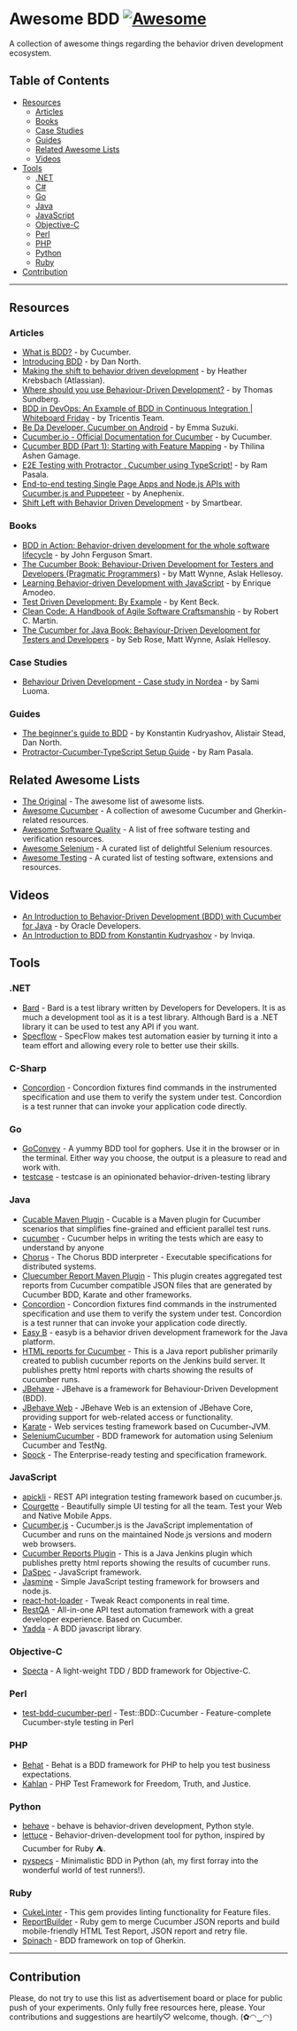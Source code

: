 # **Awesome BDD** [![Awesome](https://cdn.rawgit.com/sindresorhus/awesome/d7305f38d29fed78fa85652e3a63e154dd8e8829/media/badge.svg)](https://github.com/sindresorhus/awesome)

A collection of awesome things regarding the behavior driven development ecosystem.

## Table of Contents
- [Resources](#resources)
  - [Articles](#articles)
  - [Books](#books)
  - [Case Studies](#case-studies)
  - [Guides](#guides)
  - [Related Awesome Lists](#related-awesome-lists)
  - [Videos](#videos)
- [Tools](#tools)
  - [.NET](#net)
  - [C#](#c-sharp)
  - [Go](#go)
  - [Java](#java)
  - [JavaScript](#javascript)
  - [Objective-C](#objective-c)
  - [Perl](#perl)
  - [PHP](#php)
  - [Python](#python)
  - [Ruby](#Ruby)
- [Contribution](#contribution)

---

## Resources

### Articles
- [What is BDD?](https://cucumber.io/docs/bdd/) - by Cucumber.
- [Introducing BDD](https://dannorth.net/introducing-bdd/) - by Dan North.
- [Making the shift to behavior driven development](https://www.atlassian.com/blog/software-teams/making-the-shift-to-behavior-driven-development) - by Heather Krebsbach (Atlassian).
- [Where should you use Behaviour-Driven Development?](https://cucumber.io/blog/bdd/where_should_you_use_bdd/) - by Thomas Sundberg.
- [BDD in DevOps: An Example of BDD in Continuous Integration | Whiteboard Friday](https://www.qasymphony.com/blog/bdd-devops-example-bdd-continuous-integration/) - by Tricentis Team.
- [Be Da Developer, Cucumber on Android](https://proandroiddev.com/be-da-developer-cucumber-on-android-cfd07773e59d) - by Emma Suzuki.
- [Cucumber.io - Official Documentation for Cucumber](https://cucumber.io/docs) - by Cucumber.
- [Cucumber BDD (Part 1): Starting with Feature Mapping](https://medium.com/agile-vision/starting-with-bdd-for-collaborative-development-in-agile-environments-5fb034078b3c) - by Thilina Ashen Gamage.
- [E2E Testing with Protractor , Cucumber using TypeScript!](https://medium.com/@igniteram/e2e-testing-with-protractor-cucumber-using-typescript-564575814e4a) - by Ram Pasala.
- [End-to-end testing Single Page Apps and Node.js APIs with Cucumber.js and Puppeteer](https://medium.com/@anephenix/end-to-end-testing-single-page-apps-and-node-js-apis-with-cucumber-js-and-puppeteer-ad5a519ace0) - by Anephenix.
- [Shift Left with Behavior Driven Development](https://smartbear.com/product/testleft/features/behavior-driven-development/) - by Smartbear.

### Books
- [BDD in Action: Behavior-driven development for the whole software lifecycle](https://www.amazon.com/BDD-Action-Behavior-driven-development-lifecycle/dp/161729165X/httpwwwtuto0a-20) - by  John Ferguson Smart.
- [The Cucumber Book: Behaviour-Driven Development for Testers and Developers (Pragmatic Programmers)](https://www.amazon.com/Cucumber-Book-Behaviour-Driven-Development-Programmers/dp/1934356808/httpwwwtuto0a-20) - by Matt Wynne, Aslak Hellesoy.
- [Learning Behavior-driven Development with JavaScript](https://www.amazon.com/Learning-Behavior-driven-Development-JavaScript-Enrique/dp/1784392642/httpwwwtuto0a-20) - by Enrique Amodeo.
- [Test Driven Development: By Example](https://www.amazon.com/Test-Driven-Development-Kent-Beck/dp/0321146530/httpwwwtuto0a-20) - by Kent Beck.
- [Clean Code: A Handbook of Agile Software Craftsmanship](https://www.amazon.com/Clean-Code-Handbook-Software-Craftsmanship/dp/0132350882/httpwwwtuto0a-20) - by Robert C. Martin.
- [The Cucumber for Java Book: Behaviour-Driven Development for Testers and Developers](https://www.amazon.com/Cucumber-Java-Book-Behaviour-Driven-Development/dp/1941222293/httpwwwtuto0a-20) - by Seb Rose, Matt Wynne, Aslak Hellesoy.

### Case Studies
- [Behaviour Driven Development - Case study in Nordea](https://prezi.com/ke8eiqlb_1x9/behaviour-driven-development-case-study-in-nordea/) - by Sami Luoma.

### Guides
- [The beginner's guide to BDD](https://inviqa.com/blog/bdd-guide) - by Konstantin Kudryashov, Alistair Stead, Dan North.
- [Protractor-Cucumber-TypeScript Setup Guide](https://github.com/igniteram/protractor-cucumber-typescript) - by Ram Pasala.

## Related Awesome Lists

- [The Original](https://github.com/sindresorhus/awesome) - The awesome list of awesome lists.
- [Awesome Cucumber](https://github.com/virajkulkarni14/Awesome-Cucumber) -  A collection of awesome Cucumber and Gherkin-related resources.
- [Awesome Software Quality](https://github.com/ligurio/awesome-software-quality) - A list of free software testing and verification resources.
- [Awesome Selenium](https://github.com/christian-bromann/awesome-selenium) - A curated list of delightful Selenium resources.
- [Awesome Testing](https://github.com/TheJambo/awesome-testing) - A curated list of testing software, extensions and resources.

## Videos
- [An Introduction to Behavior-Driven Development (BDD) with Cucumber for Java](https://www.youtube.com/watch?v=MCaXumfckmQ) - by  Oracle Developers.
- [An Introduction to BDD from Konstantin Kudryashov](https://www.youtube.com/watch?v=njcHzGYv7nI) - by Inviqa.

## Tools

### .NET
- [Bard](https://github.com/sjclark76/Bard) - Bard is a test library written by Developers for Developers. It is as much a development tool as it is a test library. Although Bard is a .NET library it can be used to test any API if you want.
- [Specflow](https://specflow.org/) - 
SpecFlow makes test automation easier by turning it into a team effort and allowing every role to better use their skills.

### C-Sharp
- [Concordion](https://concordion.org/coding/csharp/html/) - Concordion fixtures find commands in the instrumented specification and use them to verify the system under test. Concordion is a test runner that can invoke your application code directly.

### Go
- [GoConvey](https://github.com/smartystreets/goconvey) - A yummy BDD tool for gophers. Use it in the browser or in the terminal. Either way you choose, the output is a pleasure to read and work with.
- [testcase](https://github.com/adamluzsi/testcase) - testcase is an opinionated behavior-driven-testing library 

### Java
- [Cucable Maven Plugin](https://github.com/trivago/cucable-plugin) - Cucable is a Maven plugin for Cucumber scenarios that simplifies fine-grained and efficient parallel test runs.
- [cucumber](https://github.com/cucumber/cucumber) - Cucumber helps in writing the tests which are easy to understand by anyone
- [Chorus](https://github.com/Chorus-bdd/Chorus) -  The Chorus BDD interpreter - Executable specifications for distributed systems.
- [Cluecumber Report Maven Plugin](https://github.com/trivago/cluecumber-report-plugin) - This plugin creates aggregated test reports from Cucumber compatible JSON files that are generated by Cucumber BDD, Karate and other frameworks.
- [Concordion](https://concordion.org/coding/java/html/) - Concordion fixtures find commands in the instrumented specification and use them to verify the system under test. Concordion is a test runner that can invoke your application code directly.
- [Easy B](https://easyb.io/v1/index.html) - easyb is a behavior driven development framework for the Java platform.
- [HTML reports for Cucumber](https://github.com/damianszczepanik/cucumber-reporting) - This is a Java report publisher primarily created to publish cucumber reports on the Jenkins build server. It publishes pretty html reports with charts showing the results of cucumber runs.
- [JBehave](https://jbehave.org/) - JBehave is a framework for Behaviour-Driven Development (BDD).
- [JBehave Web](https://jbehave.org/reference/web/stable/) - JBehave Web is an extension of JBehave Core, providing support for web-related access or functionality.
- [Karate](https://github.com/intuit/karate) - Web services testing framework based on Cucumber-JVM.
- [SeleniumCucumber](https://github.com/rahulrathore44/SeleniumCucumber) - BDD framework for automation using Selenium Cucumber and TestNg.
- [Spock](https://github.com/spockframework/spock) -  The Enterprise-ready testing and specification framework.

### JavaScript
- [apickli](https://github.com/apickli/apickli) - REST API integration testing framework based on cucumber.js.
- [Courgette](https://github.com/canvaspixels/courgette) - Beautifully simple UI testing for all the team. Test your Web and Native Mobile Apps.
- [Cucumber.js](https://github.com/cucumber/cucumber-js) - Cucumber.js is the JavaScript implementation of Cucumber and runs on the maintained Node.js versions and modern web browsers.
- [Cucumber Reports Plugin](https://github.com/jenkinsci/cucumber-reports-plugin) - This is a Java Jenkins plugin which publishes pretty html reports showing the results of cucumber runs.
- [DaSpec](https://github.com/daspec) - JavaScript framework.
- [Jasmine](https://github.com/jasmine/jasmine) -  Simple JavaScript testing framework for browsers and node.js.
- [react-hot-loader](https://github.com/gaearon/react-hot-loader) - Tweak React components in real time.
- [RestQA](https://github.com/restqa/restqa) - All-in-one API test automation framework with a great developer experience. Based on Cucumber.
- [Yadda](https://github.com/acuminous/yadda) -  A BDD javascript library.

### Objective-C
- [Specta](https://github.com/specta/specta) - A light-weight TDD / BDD framework for Objective-C.

### Perl
- [test-bdd-cucumber-perl](https://github.com/pherkin/test-bdd-cucumber-perl) - Test::BDD::Cucumber - Feature-complete Cucumber-style testing in Perl 

### PHP
- [Behat](https://github.com/Behat/Behat) - Behat is a BDD framework for PHP to help you test business expectations.
- [Kahlan](https://github.com/kahlan/kahlan) - PHP Test Framework for Freedom, Truth, and Justice.

### Python
- [behave](https://github.com/behave/behave) - behave is behavior-driven development, Python style.
- [lettuce](https://github.com/gabrielfalcao/lettuce) -  Behavior-driven-development tool for python, inspired by Cucumber for Ruby ⛺.
- [pyspecs](https://github.com/mdwhatcott/pyspecs) - Minimalistic BDD in Python (ah, my first forray into the wonderful world of test runners!).

### Ruby
- [CukeLinter](https://github.com/enkessler/cuke_linter) - This gem provides linting functionality for Feature files.
- [ReportBuilder](https://github.com/rajatthareja/ReportBuilder) - Ruby gem to merge Cucumber JSON reports and build mobile-friendly HTML Test Report, JSON report and retry file.
- [Spinach](https://github.com/codegram/spinach) - BDD framework on top of Gherkin.

---

## Contribution

Please, do not try to use this list as advertisement board or place for public push of your experiments. Only fully free resources here, please. Your contributions and suggestions are heartily♡ welcome, though. (✿◠‿◠)
